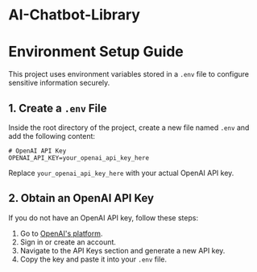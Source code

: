 # AI-Chatbot-Library

# Environment Setup Guide

This project uses environment variables stored in a `.env` file to configure sensitive information securely.

## 1. Create a `.env` File

Inside the root directory of the project, create a new file named `.env` and add the following content:

```
# OpenAI API Key
OPENAI_API_KEY=your_openai_api_key_here
```

Replace `your_openai_api_key_here` with your actual OpenAI API key.

## 2. Obtain an OpenAI API Key

If you do not have an OpenAI API key, follow these steps:

1. Go to [OpenAI's platform](https://platform.openai.com/).
2. Sign in or create an account.
3. Navigate to the API Keys section and generate a new API key.
4. Copy the key and paste it into your `.env` file.
